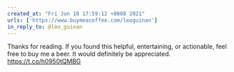 ```yaml
---
created_at: "Fri Jun 18 17:59:12 +0000 2021"
urls: ['https://www.buymeacoffee.com/leoguinan']
in_reply_to: @leo_guinan
---
```


Thanks for reading. If you found this helpful, entertaining, or actionable, feel free to buy me a beer. It would definitely be appreciated. 
https://t.co/h0950tQMBG